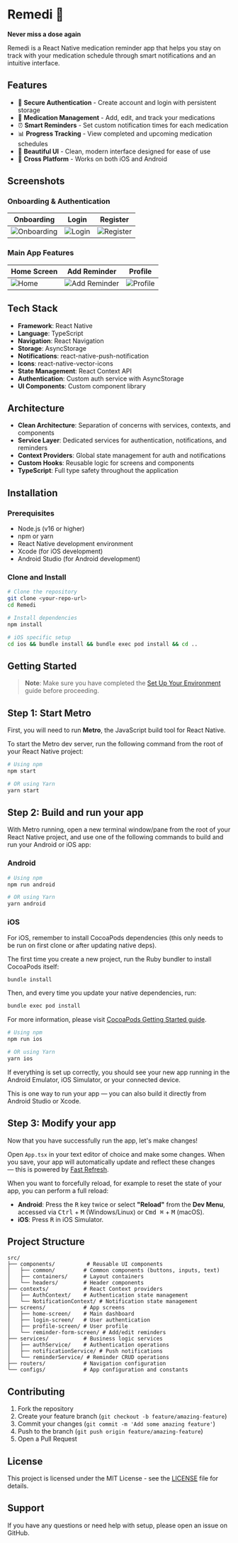 # Remedi 💊
**Never miss a dose again**

Remedi is a React Native medication reminder app that helps you stay on track with your medication schedule through smart notifications and an intuitive interface.

## Features

- 🔐 **Secure Authentication** - Create account and login with persistent storage
- 💊 **Medication Management** - Add, edit, and track your medications
- ⏰ **Smart Reminders** - Set custom notification times for each medication
- 📊 **Progress Tracking** - View completed and upcoming medication schedules
- 🎨 **Beautiful UI** - Clean, modern interface designed for ease of use
- 📱 **Cross Platform** - Works on both iOS and Android

## Screenshots

### Onboarding & Authentication
| Onboarding | Login | Register |
|------------|-------|----------|
| ![Onboarding](screenshots/onboarding.png) | ![Login](screenshots/login.png) | ![Register](screenshots/register.png) |

### Main App Features
| Home Screen | Add Reminder | Profile |
|-------------|--------------|---------|
| ![Home](screenshots/home.png) | ![Add Reminder](screenshots/add-reminder.png) | ![Profile](screenshots/profile.png) |

## Tech Stack

- **Framework**: React Native
- **Language**: TypeScript
- **Navigation**: React Navigation
- **Storage**: AsyncStorage
- **Notifications**: react-native-push-notification
- **Icons**: react-native-vector-icons
- **State Management**: React Context API
- **Authentication**: Custom auth service with AsyncStorage
- **UI Components**: Custom component library

## Architecture

- **Clean Architecture**: Separation of concerns with services, contexts, and components
- **Service Layer**: Dedicated services for authentication, notifications, and reminders
- **Context Providers**: Global state management for auth and notifications
- **Custom Hooks**: Reusable logic for screens and components
- **TypeScript**: Full type safety throughout the application

## Installation

### Prerequisites

- Node.js (v16 or higher)
- npm or yarn
- React Native development environment
- Xcode (for iOS development)
- Android Studio (for Android development)

### Clone and Install

```bash
# Clone the repository
git clone <your-repo-url>
cd Remedi

# Install dependencies
npm install

# iOS specific setup
cd ios && bundle install && bundle exec pod install && cd ..
```

## Getting Started

> **Note**: Make sure you have completed the [Set Up Your Environment](https://reactnative.dev/docs/set-up-your-environment) guide before proceeding.

## Step 1: Start Metro

First, you will need to run **Metro**, the JavaScript build tool for React Native.

To start the Metro dev server, run the following command from the root of your React Native project:

```sh
# Using npm
npm start

# OR using Yarn
yarn start
```

## Step 2: Build and run your app

With Metro running, open a new terminal window/pane from the root of your React Native project, and use one of the following commands to build and run your Android or iOS app:

### Android

```sh
# Using npm
npm run android

# OR using Yarn
yarn android
```

### iOS

For iOS, remember to install CocoaPods dependencies (this only needs to be run on first clone or after updating native deps).

The first time you create a new project, run the Ruby bundler to install CocoaPods itself:

```sh
bundle install
```

Then, and every time you update your native dependencies, run:

```sh
bundle exec pod install
```

For more information, please visit [CocoaPods Getting Started guide](https://guides.cocoapods.org/using/getting-started.html).

```sh
# Using npm
npm run ios

# OR using Yarn
yarn ios
```

If everything is set up correctly, you should see your new app running in the Android Emulator, iOS Simulator, or your connected device.

This is one way to run your app — you can also build it directly from Android Studio or Xcode.

## Step 3: Modify your app

Now that you have successfully run the app, let's make changes!

Open `App.tsx` in your text editor of choice and make some changes. When you save, your app will automatically update and reflect these changes — this is powered by [Fast Refresh](https://reactnative.dev/docs/fast-refresh).

When you want to forcefully reload, for example to reset the state of your app, you can perform a full reload:

- **Android**: Press the <kbd>R</kbd> key twice or select **"Reload"** from the **Dev Menu**, accessed via <kbd>Ctrl</kbd> + <kbd>M</kbd> (Windows/Linux) or <kbd>Cmd ⌘</kbd> + <kbd>M</kbd> (macOS).
- **iOS**: Press <kbd>R</kbd> in iOS Simulator.

## Project Structure

```
src/
├── components/          # Reusable UI components
│   ├── common/         # Common components (buttons, inputs, text)
│   ├── containers/     # Layout containers
│   └── headers/        # Header components
├── contexts/           # React Context providers
│   ├── AuthContext/    # Authentication state management
│   └── NotificationContext/ # Notification state management
├── screens/            # App screens
│   ├── home-screen/    # Main dashboard
│   ├── login-screen/   # User authentication
│   ├── profile-screen/ # User profile
│   └── reminder-form-screen/ # Add/edit reminders
├── services/           # Business logic services
│   ├── authService/    # Authentication operations
│   ├── notificationService/ # Push notifications
│   └── reminderService/ # Reminder CRUD operations
├── routers/            # Navigation configuration
└── configs/            # App configuration and constants
```

## Contributing

1. Fork the repository
2. Create your feature branch (`git checkout -b feature/amazing-feature`)
3. Commit your changes (`git commit -m 'Add some amazing feature'`)
4. Push to the branch (`git push origin feature/amazing-feature`)
5. Open a Pull Request

## License

This project is licensed under the MIT License - see the [LICENSE](LICENSE) file for details.

## Support

If you have any questions or need help with setup, please open an issue on GitHub.
